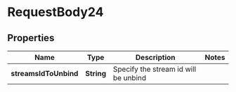 

# RequestBody24


## Properties

| Name | Type | Description | Notes |
|------------ | ------------- | ------------- | -------------|
|**streamsIdToUnbind** | **String** | Specify the stream id will be unbind |  |



